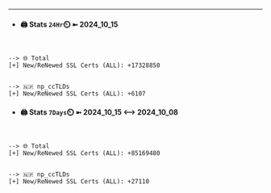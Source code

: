 

---
- #### 🖨️ **Stats** `24Hr`⏲️ ➼ 2024_10_15
```console


--> 🌐 Total
[+] New/ReNewed SSL Certs (ALL): +17328850


--> 🇳🇵 np_ccTLDs
[+] New/ReNewed SSL Certs (ALL): +6107

```

- #### 🖨️ **Stats** `7Days`⏲️ ➼ 2024_10_15 <--> 2024_10_08
```console


--> 🌐 Total
[+] New/ReNewed SSL Certs (ALL): +85169480


--> 🇳🇵 np_ccTLDs
[+] New/ReNewed SSL Certs (ALL): +27110

```

